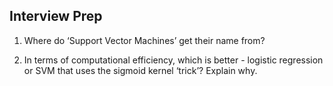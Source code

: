 
## Interview Prep

1) Where do  ‘Support Vector Machines’ get their name from?


2) In terms of computational efficiency, which is better - logistic regression or SVM that uses the sigmoid kernel ‘trick’? Explain why.
